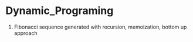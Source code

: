 # Dynamic_Programing
1. Fibonacci sequence generated with recursion, memoization, bottom up approach
